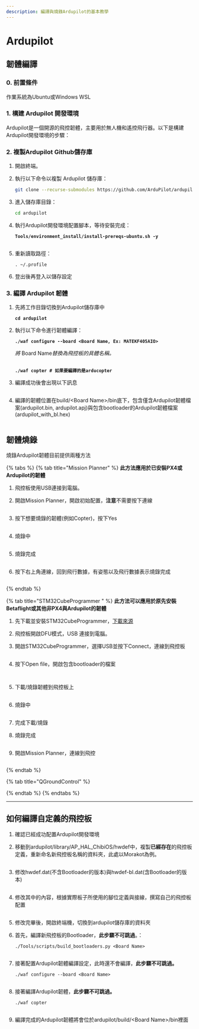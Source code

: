 ```yaml
---
description: 編譯與燒錄Ardupilot的基本教學
---
```


# Ardupilot

## 韌體編譯

### 0. 前置條件

作業系統為Ubuntu或Windows WSL

### 1. 構建 Ardupilot 開發環境

Ardupilot是一個開源的飛控韌體，主要用於無人機和遙控飛行器。以下是構建 Ardupilot開發環境的步驟：

### 2. 複製Ardupilot Github儲存庫

1. 開啟終端。
2.  執行以下命令以複製 Ardupilot 儲存庫：

    ```bash
    git clone --recurse-submodules https://github.com/ArduPilot/ardupilot.git
    ```
3.  進入儲存庫目錄：

    ```bash
    cd ardupilot
    ```
4.  執行Ardupilot開發環境配置腳本，等待安裝完成：

    <pre class="language-bash"><code class="lang-bash"><strong>Tools/environment_install/install-prereqs-ubuntu.sh -y
    </strong></code></pre>



    <figure><img src="../../.gitbook/assets/image (52).png" alt=""><figcaption></figcaption></figure>
5.  重新讀取路徑：

    ```
    . ~/.profile
    ```
6. 登出後再登入以儲存設定

### 3. 編譯 Ardupilot 韌體

1.  先將工作目錄切換到Ardupilot儲存庫中

    <pre><code><strong>cd ardupilot
    </strong></code></pre>
2.  執行以下命令進行韌體編譯：

    <pre class="language-bash"><code class="lang-bash"><strong>./waf configure --board &#x3C;Board Name, Ex: MATEKF405AIO>
    </strong></code></pre>

    _將_ Board Nam&#x65;_&#x66FF;換為飛控板的具體名稱。_

    <figure><img src="../../.gitbook/assets/image (53).png" alt=""><figcaption></figcaption></figure>

    <pre><code><strong>./waf copter # 如果要編譯的是arducopter
    </strong></code></pre>


3.  編譯成功後會出現以下訊息

    <figure><img src="../../.gitbook/assets/image (54).png" alt=""><figcaption></figcaption></figure>
4.  編譯的韌體位置在build/\<Board Name>/bin底下，包含僅含Ardupilot韌體檔案(ardupilot.bin, ardupilot.apj)與包含bootloader的Ardupilot韌體檔案(ardupilot\_with\_bl.hex)

    <figure><img src="../../.gitbook/assets/image (55).png" alt=""><figcaption></figcaption></figure>

## 韌體燒錄

燒錄Ardupilot韌體目前提供兩種方法

{% tabs %}
{% tab title="Mission Planner" %}
**此方法應用於已安裝PX4或Ardupilot的韌體**



1. 飛控板使用USB連接到電腦。
2.  開啟Mission Planner，開啟初始配置，**注意**不需要按下連線

    <figure><img src="../../.gitbook/assets/image (36).png" alt=""><figcaption></figcaption></figure>
3.  按下想要燒錄的韌體(例如Copter)，按下Yes

    <figure><img src="../../.gitbook/assets/image (38).png" alt=""><figcaption></figcaption></figure>
4.  燒錄中

    <figure><img src="../../.gitbook/assets/image (39).png" alt=""><figcaption></figcaption></figure>
5.  燒錄完成

    <figure><img src="../../.gitbook/assets/image (40).png" alt=""><figcaption></figcaption></figure>
6.  按下右上角連線，回到飛行數據，有姿態以及飛行數據表示燒錄完成

    <figure><img src="../../.gitbook/assets/image (41).png" alt=""><figcaption></figcaption></figure>
{% endtab %}

{% tab title="STM32CubeProgrammer " %}
**此方法可以應用於原先安裝Betaflight或其他非PX4與Ardupilot的韌體**



1. 先下載並安裝STM32CubeProgrammer，[下載來源](https://www.st.com/en/development-tools/stm32cubeprog.html)
2. 飛控板開啟DFU模式，USB 連接到電腦。
3.  開啟STM32CubeProgrammer，選擇USB並按下Connect，連線到飛控板

    <figure><img src="../../.gitbook/assets/image (30).png" alt=""><figcaption></figcaption></figure>
4.  按下Open file，開啟包含bootloader的檔案

    <figure><img src="../../.gitbook/assets/image (31).png" alt=""><figcaption></figcaption></figure>

    <figure><img src="../../.gitbook/assets/image (32).png" alt=""><figcaption></figcaption></figure>
5.  下載/燒錄韌體到飛控板上

    <figure><img src="../../.gitbook/assets/image (33).png" alt=""><figcaption></figcaption></figure>
6.  燒錄中

    <figure><img src="../../.gitbook/assets/image (50).png" alt=""><figcaption></figcaption></figure>
7. 完成下載/燒錄
8.  燒錄完成

    <figure><img src="../../.gitbook/assets/image (51).png" alt=""><figcaption></figcaption></figure>


9.  開啟Mission Planner，連線到飛控

    <figure><img src="../../.gitbook/assets/image (29).png" alt=""><figcaption></figcaption></figure>
{% endtab %}

{% tab title="QGroundControl" %}

{% endtab %}
{% endtabs %}





***

## 如何編譯自定義的飛控板

1. 確認已經成功配置Ardupilot開發環境
2.  移動到ardupilot/library/AP\_HAL\_ChibiOS/hwdef中，複製**已經存在**的飛控板定義，重新命名新飛控板名稱的資料夾，此處以Morakot為例。

    <figure><img src="../../.gitbook/assets/image (42).png" alt=""><figcaption></figcaption></figure>
3.  修改hwdef.dat(不含Bootloader的版本)與hwdef-bl.dat(含Bootloader的版本)

    <figure><img src="../../.gitbook/assets/image (43).png" alt=""><figcaption></figcaption></figure>
4.  修改其中的內容，根據實際板子所使用的腳位定義與接線，撰寫自己的飛控板配置

    <figure><img src="../../.gitbook/assets/image (44).png" alt=""><figcaption></figcaption></figure>
5. 修改完畢後，開啟終端機，切換到ardupilot儲存庫的資料夾
6.  首先，編譯新飛控板的Bootloader，**此步驟不可跳過**。：

    `./Tools/scripts/build_bootloaders.py <Board Name>`

    <figure><img src="../../.gitbook/assets/image (45).png" alt=""><figcaption></figcaption></figure>
7.  接著配置Ardupilot韌體編譯設定，此時還不會編譯，**此步驟不可跳過。**

    `./waf configure --board <Board Name>`

    <figure><img src="../../.gitbook/assets/image (46).png" alt=""><figcaption></figcaption></figure>
8.  接著編譯Ardupilot韌體，**此步驟不可跳過。**

    `./waf copter`

    <figure><img src="../../.gitbook/assets/image (47).png" alt=""><figcaption></figcaption></figure>
9.  編譯完成的Ardupilot韌體將會位於ardupilot/build/\<Board Name>/bin裡面

    <figure><img src="../../.gitbook/assets/image (48).png" alt=""><figcaption></figcaption></figure>

